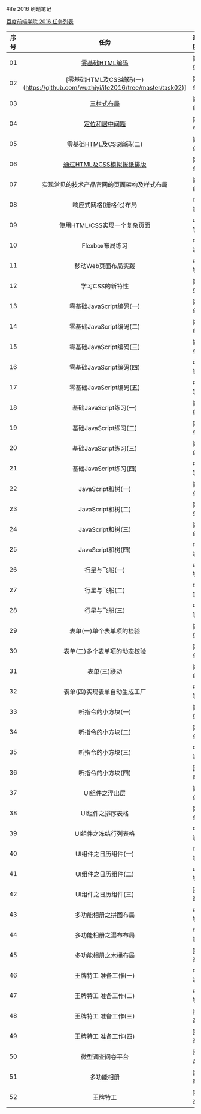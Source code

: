 #ife 2016 刷题笔记

[百度前端学院 2016 任务列表](http://ife.baidu.com/2016/task/all)

| 序号 | 任务 | 难度 |
|:---:|:---:|:---:|
| 01 | [零基础HTML编码](https://github.com/wuzhiyi/ife2016/tree/master/task01) | 简单 |
| 02 | [零基础HTML及CSS编码(一)(https://github.com/wuzhiyi/ife2016/tree/master/task02)] | 简单 |
| 03 | [三栏式布局](https://github.com/wuzhiyi/ife2016/tree/master/task03) | 简单 |
| 04 | [定位和居中问题](https://github.com/wuzhiyi/ife2016/tree/master/task04) | 简单 |
| 05 | [零基础HTML及CSS编码(二)](https://github.com/wuzhiyi/ife2016/tree/master/task05) | 简单 |
| 06 | [通过HTML及CSS模拟报纸排版](https://github.com/wuzhiyi/ife2016/tree/master/task06) | 简单 |
| 07 | 实现常见的技术产品官网的页面架构及样式布局 | 简单 |
| 08 | 响应式网格(栅格化)布局 | 中等 |
| 09 | 使用HTML/CSS实现一个复杂页面 | 中等 |
| 10 | Flexbox布局练习 | 中等 |
| 11 | 移动Web页面布局实践 | 中等 |
| 12 | 学习CSS的新特性 | 简单 |
| 13 | 零基础JavaScript编码(一) | 简单 |
| 14 | 零基础JavaScript编码(二) | 简单 |
| 15 | 零基础JavaScript编码(三) | 简单 |
| 16 | 零基础JavaScript编码(四) | 中等 |
| 17 | 零基础JavaScript编码(五) | 中等 |
| 18 | 基础JavaScript练习(一) | 简单 |
| 19 | 基础JavaScript练习(二) | 简单 |
| 20 | 基础JavaScript练习(三) | 简单 |
| 21 | 基础JavaScript练习(四) | 中等 |
| 22 | JavaScript和树(一) | 简单 |
| 23 | JavaScript和树(二) | 简单 |
| 24 | JavaScript和树(三) | 简单 |
| 25 | JavaScript和树(四) | 中等 |
| 26 | 行星与飞船(一) | 中等 |
| 27 | 行星与飞船(二) | 中等 |
| 28 | 行星与飞船(三) | 中等 |
| 29 | 表单(一)单个表单项的检验 | 简单 |
| 30 | 表单(二)多个表单项的动态校验 | 简单 |
| 31 | 表单(三)联动 | 简单 |
| 32 | 表单(四)实现表单自动生成工厂 | 中等 |
| 33 | 听指令的小方块(一) | 简单 |
| 34 | 听指令的小方块(二) | 简单 |
| 35 | 听指令的小方块(三) | 中等 |
| 36 | 听指令的小方块(四) | 困难 |
| 37 | UI组件之浮出层 | 简单 |
| 38 | UI组件之排序表格 | 简单 |
| 39 | UI组件之冻结行列表格 | 中等 |
| 40 | UI组件之日历组件(一) | 中等 |
| 41 | UI组件之日历组件(二) | 中等 |
| 42 | UI组件之日历组件(三) | 困难 |
| 43 | 多功能相册之拼图布局 | 中等 |
| 44 | 多功能相册之瀑布布局 | 中等 |
| 45 | 多功能相册之木桶布局 | 困难 |
| 46 | 王牌特工 准备工作(一) | 中等 |
| 47 | 王牌特工 准备工作(二) | 中等 |
| 48 | 王牌特工 准备工作(三) | 困难 |
| 49 | 王牌特工 准备工作(四) | 困难 |
| 50 | 微型调查问卷平台 | 困难 |
| 51 | 多功能相册 | 困难 |
| 52 | 王牌特工 | 困难 |
